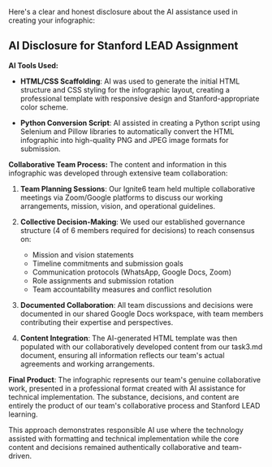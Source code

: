 Here's a clear and honest disclosure about the AI assistance used in creating your infographic:

## AI Disclosure for Stanford LEAD Assignment

**AI Tools Used:**
- **HTML/CSS Scaffolding**: AI was used to generate the initial HTML structure and CSS styling for the infographic layout, creating a professional template with responsive design and Stanford-appropriate color scheme.

- **Python Conversion Script**: AI assisted in creating a Python script using Selenium and Pillow libraries to automatically convert the HTML infographic into high-quality PNG and JPEG image formats for submission.

**Collaborative Team Process:**
The content and information in this infographic was developed through extensive team collaboration:

1. **Team Planning Sessions**: Our Ignite6 team held multiple collaborative meetings via Zoom/Google platforms to discuss our working arrangements, mission, vision, and operational guidelines.

2. **Collective Decision-Making**: We used our established governance structure (4 of 6 members required for decisions) to reach consensus on:
   - Mission and vision statements
   - Timeline commitments and submission goals
   - Communication protocols (WhatsApp, Google Docs, Zoom)
   - Role assignments and submission rotation
   - Team accountability measures and conflict resolution

3. **Documented Collaboration**: All team discussions and decisions were documented in our shared Google Docs workspace, with team members contributing their expertise and perspectives.

4. **Content Integration**: The AI-generated HTML template was then populated with our collaboratively developed content from our task3.md document, ensuring all information reflects our team's actual agreements and working arrangements.

**Final Product**: The infographic represents our team's genuine collaborative work, presented in a professional format created with AI assistance for technical implementation. The substance, decisions, and content are entirely the product of our team's collaborative process and Stanford LEAD learning.

This approach demonstrates responsible AI use where the technology assisted with formatting and technical implementation while the core content and decisions remained authentically collaborative and team-driven.